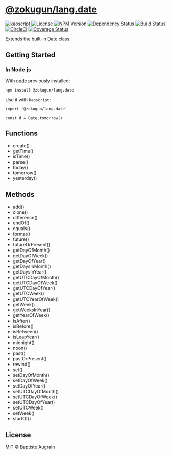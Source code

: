 [@zokugun/lang.date](https://github.com/ZokugunKS/lang.date)
============================================================

[![kaoscript](https://img.shields.io/badge/language-kaoscript-orange.svg)](https://github.com/kaoscript/kaoscript)
[![License](https://img.shields.io/badge/license-MIT-blue.svg)](./LICENSE)
[![NPM Version](https://img.shields.io/npm/v/@zokugun/lang.date.svg?colorB=green)](https://www.npmjs.com/package/@zokugun/lang.date)
[![Dependency Status](https://badges.depfu.com/badges/4fa5496a8c66276c41c9683037d6a12e/overview.svg)](https://depfu.com/github/ZokugunKS/lang.date)
[![Build Status](https://travis-ci.org/ZokugunKS/lang.date.svg?branch=master)](https://travis-ci.org/ZokugunKS/lang.date)
[![CircleCI](https://circleci.com/gh/ZokugunKS/lang.date/tree/master.svg?style=shield)](https://circleci.com/gh/ZokugunKS/lang.date/tree/master)
[![Coverage Status](https://img.shields.io/coveralls/ZokugunKS/lang.date/master.svg)](https://coveralls.io/github/ZokugunKS/lang.date)

Extends the built-in Date class.

Getting Started
---------------

### In Node.js

With [node](http://nodejs.org) previously installed:

	npm install @zokugun/lang.date

Use it with `kaoscript`:

```kaoscript
import '@zokugun/lang.date'

const d = Date.tomorrow()
```

Functions
---------

- create()
- getTime()
- isTime()
- parse()
- today()
- tomorrow()
- yesterday()

Methods
-------

- add()
- clone()
- difference()
- endOf()
- equals()
- format()
- future()
- futureOrPresent()
- getDayOfMonth()
- getDayOfWeek()
- getDayOfYear()
- getDaysInMonth()
- getDaysInYear()
- getUTCDayOfMonth()
- getUTCDayOfWeek()
- getUTCDayOfYear()
- getUTCWeek()
- getUTCYearOfWeek()
- getWeek()
- getWeeksInYear()
- getYearOfWeek()
- isAfter()
- isBefore()
- isBetween()
- isLeapYear()
- midnight()
- noon()
- past()
- pastOrPresent()
- rewind()
- set()
- setDayOfMonth()
- setDayOfWeek()
- setDayOfYear()
- setUTCDayOfMonth()
- setUTCDayOfWeek()
- setUTCDayOfYear()
- setUTCWeek()
- setWeek()
- startOf()

License
-------

[MIT](http://www.opensource.org/licenses/mit-license.php) &copy; Baptiste Augrain